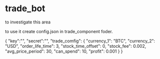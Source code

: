 # trade_bot
to investigate this area

to use it create config.json in trade_component foder.

{
  "key":"",
  "secret":"",
  "trade_comfig": {
    "currency_1": "BTC",
    "currency_2": "USD",
    "order_life_time": 3,
    "stock_time_offset": 0,
    "stock_fee": 0.002,
    "avg_price_period": 30,
    "can_spend": 10,
    "profit": 0.001
  }
}